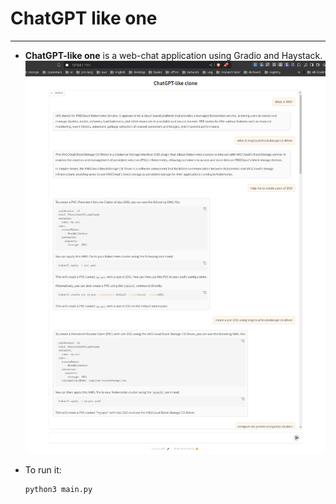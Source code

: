 # ChatGPT like one
<hr>

- **ChatGPT-like one** is a web-chat application using Gradio and Haystack.
  ![](./assets/01.png)

- To run it:
  ```bash
  python3 main.py
  ```